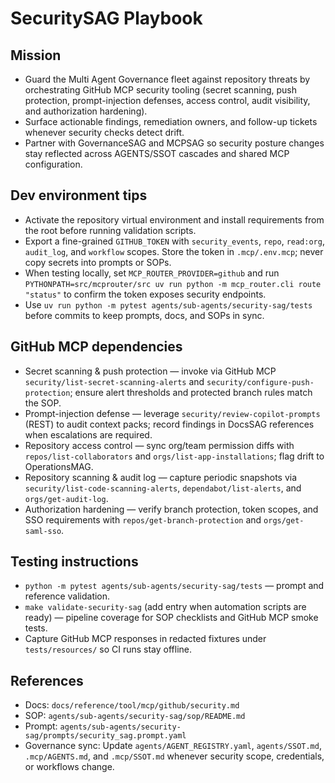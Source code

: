 # SecuritySAG Playbook

## Mission
- Guard the Multi Agent Governance fleet against repository threats by orchestrating GitHub MCP security tooling (secret scanning, push protection, prompt-injection defenses, access control, audit visibility, and authorization hardening).
- Surface actionable findings, remediation owners, and follow-up tickets whenever security checks detect drift.
- Partner with GovernanceSAG and MCPSAG so security posture changes stay reflected across AGENTS/SSOT cascades and shared MCP configuration.

## Dev environment tips
- Activate the repository virtual environment and install requirements from the root before running validation scripts.
- Export a fine-grained `GITHUB_TOKEN` with `security_events`, `repo`, `read:org`, `audit_log`, and `workflow` scopes. Store the token in `.mcp/.env.mcp`; never copy secrets into prompts or SOPs.
- When testing locally, set `MCP_ROUTER_PROVIDER=github` and run `PYTHONPATH=src/mcprouter/src uv run python -m mcp_router.cli route "status"` to confirm the token exposes security endpoints.
- Use `uv run python -m pytest agents/sub-agents/security-sag/tests` before commits to keep prompts, docs, and SOPs in sync.

## GitHub MCP dependencies
- Secret scanning & push protection — invoke via GitHub MCP `security/list-secret-scanning-alerts` and `security/configure-push-protection`; ensure alert thresholds and protected branch rules match the SOP.
- Prompt-injection defense — leverage `security/review-copilot-prompts` (REST) to audit context packs; record findings in DocsSAG references when escalations are required.
- Repository access control — sync org/team permission diffs with `repos/list-collaborators` and `orgs/list-app-installations`; flag drift to OperationsMAG.
- Repository scanning & audit log — capture periodic snapshots via `security/list-code-scanning-alerts`, `dependabot/list-alerts`, and `orgs/get-audit-log`.
- Authorization hardening — verify branch protection, token scopes, and SSO requirements with `repos/get-branch-protection` and `orgs/get-saml-sso`.

## Testing instructions
- `python -m pytest agents/sub-agents/security-sag/tests` — prompt and reference validation.
- `make validate-security-sag` (add entry when automation scripts are ready) — pipeline coverage for SOP checklists and GitHub MCP smoke tests.
- Capture GitHub MCP responses in redacted fixtures under `tests/resources/` so CI runs stay offline.

## References
- Docs: `docs/reference/tool/mcp/github/security.md`
- SOP: `agents/sub-agents/security-sag/sop/README.md`
- Prompt: `agents/sub-agents/security-sag/prompts/security_sag.prompt.yaml`
- Governance sync: Update `agents/AGENT_REGISTRY.yaml`, `agents/SSOT.md`, `.mcp/AGENTS.md`, and `.mcp/SSOT.md` whenever security scope, credentials, or workflows change.
